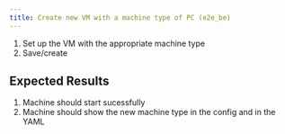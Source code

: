 ```yaml
---
title: Create new VM with a machine type of PC (e2e_be)
---
```

1. Set up the VM with the appropriate machine type
1. Save/create

## Expected Results
1. Machine should start sucessfully
1. Machine should show the new machine type in the config and in the YAML
